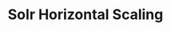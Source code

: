 ---
title: Solr Horizontal Scaling
menu:
  docs_{{ .version }}:
    identifier: sl-scaling-horizontal
    name: Solr Horizontal Scaling
    parent: sl-scaling
    weight: 30
menu_name: docs_{{ .version }}
section_menu_id: guides
---